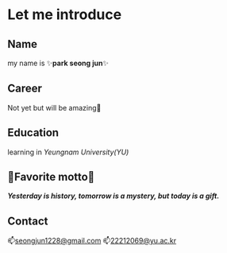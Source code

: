 # Let me introduce

## Name
my name is  ✨**park seong jun**✨

## Career
Not yet but will be amazing👑

## Education
learning in *Yeungnam University(YU)*

## 🌟Favorite motto🌟
***Yesterday is history, tomorrow is a mystery, but today is a gift.***

## Contact
📫seongjun1228@gmail.com
📫22212069@yu.ac.kr

<!--
**psj-1228/psj-1228** is a ✨ _special_ ✨ repository because its `README.md` (this file) appears on your GitHub profile.

Here are some ideas to get you started:

- 🔭 I’m currently working on ...
- 🌱 I’m currently learning ...
- 👯 I’m looking to collaborate on ...
- 🤔 I’m looking for help with ...
- 💬 Ask me about ...
- 📫 How to reach me: ...
- 😄 Pronouns: ...
- ⚡ Fun fact: ...
-->
